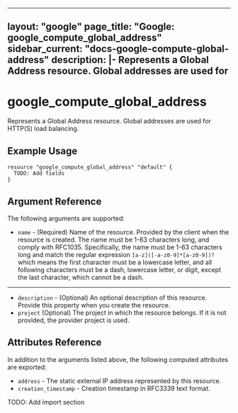 <!---
 ----------------------------------------------------------------------------

     ***     AUTO GENERATED CODE    ***    AUTO GENERATED CODE     ***

 ----------------------------------------------------------------------------

     This file is automatically generated and manual changes will be
     clobbered when the file is regenerated.

     Please read more about how to change this file in
     .github/CONTRIBUTING.md.

 ----------------------------------------------------------------------------
--->
---
layout: "google"
page_title: "Google: google_compute_global_address"
sidebar_current: "docs-google-compute-global-address"
description: |-
  Represents a Global Address resource. Global addresses are used for
---

# google\_compute\_global\_address

Represents a Global Address resource. Global addresses are used for
HTTP(S) load balancing.


## Example Usage

```hcl
resource "google_compute_global_address" "default" {
  TODO: Add fields
}
```

## Argument Reference

The following arguments are supported:

* `name` -
  (Required)
  Name of the resource. Provided by the client when the resource is
created. The name must be 1-63 characters long, and comply with
RFC1035.  Specifically, the name must be 1-63 characters long and
match the regular expression `[a-z]([-a-z0-9]*[a-z0-9])?` which means
the first character must be a lowercase letter, and all following
characters must be a dash, lowercase letter, or digit, except the last
character, which cannot be a dash.



- - -

* `description` -
  (Optional)
  An optional description of this resource.
Provide this property when you create the resource.
* `project` (Optional) The project in which the resource belongs.
    If it is not provided, the provider project is used.



## Attributes Reference

In addition to the arguments listed above, the following computed attributes are exported:

* `address` -
  The static external IP address represented by this resource.
* `creation_timestamp` -
  Creation timestamp in RFC3339 text format.




TODO: Add import section
